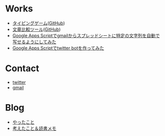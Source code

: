 # Works
- [タイピングゲーム](https://kaneyhonest.github.io/typing/)([GitHub](https://github.com/KaneyHonest/typing))
- [文章比較ツール](https://kaneyhonest.github.io/typoChecker/)([GitHub](https://github.com/KaneyHonest/typoChecker))
- [Google Apps Scriptでgmailからスプレッドシートに特定の文字列を自動で写せるようにしてみた](https://kaneyhonest.hatenablog.com/entry/2021/03/04/170016)
- [Google Apps Scriptでtwitter botを作ってみた](https://kaneyhonest.hatenablog.com/entry/2021/03/15/195028)

# Contact
- [twitter](https://twitter.com/KaneyHonest)
- [gmail](mailto:yamadataro0407@gmail.com)

# Blog
- [やったこと](https://kaneyhonest.hatenablog.com/?_ga=2.177168742.2100718807.1615617495-80865186.1614839443)
- [考えたこと＆読書メモ](https://scrapbox.io/yamadataro0407-90698593/)

